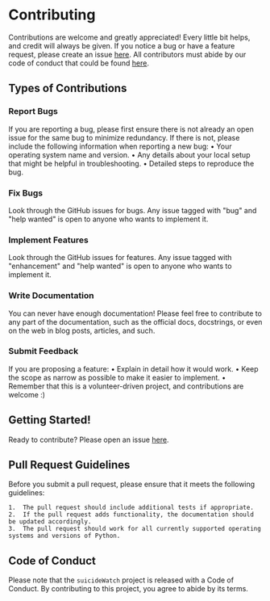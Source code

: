 # Contributing

Contributions are welcome and greatly appreciated! Every little bit helps, and credit will always be given.
If you notice a bug or have a feature request, please create an issue [here](https://github.com/stepanz25/suicideWatch/issues). All contributors must abide by our code of conduct that could be found [here](https://github.com/stepanz25/suicideWatch/blob/main/CODE_OF_CONDUCT.md).

## Types of Contributions

### Report Bugs

If you are reporting a bug, please first ensure there is not already an open issue for the same bug to minimize redundancy. If there is not, please include the following information when reporting a new bug:
	•	Your operating system name and version.
	•	Any details about your local setup that might be helpful in troubleshooting.
	•	Detailed steps to reproduce the bug.

### Fix Bugs

Look through the GitHub issues for bugs. Any issue tagged with "bug" and "help wanted" is open to anyone who wants to implement it.

### Implement Features

Look through the GitHub issues for features. Any issue tagged with "enhancement" and "help wanted" is open to anyone who wants to implement it.

### Write Documentation

You can never have enough documentation! Please feel free to contribute to any part of the documentation, such as the official docs, docstrings, or even on the web in blog posts, articles, and such.

### Submit Feedback

If you are proposing a feature:
	•	Explain in detail how it would work.
	•	Keep the scope as narrow as possible to make it easier to implement.
	•	Remember that this is a volunteer-driven project, and contributions are welcome :)

## Getting Started!

Ready to contribute? Please open an issue [here](https://github.com/stepanz25/suicideWatch/issues).

## Pull Request Guidelines

Before you submit a pull request, please ensure that it meets the following guidelines:

	1.	The pull request should include additional tests if appropriate.
	2.	If the pull request adds functionality, the documentation should be updated accordingly.
	3.	The pull request should work for all currently supported operating systems and versions of Python.

## Code of Conduct

Please note that the `suicideWatch` project is released with a Code of Conduct. By contributing to this project, you agree to abide by its terms.
